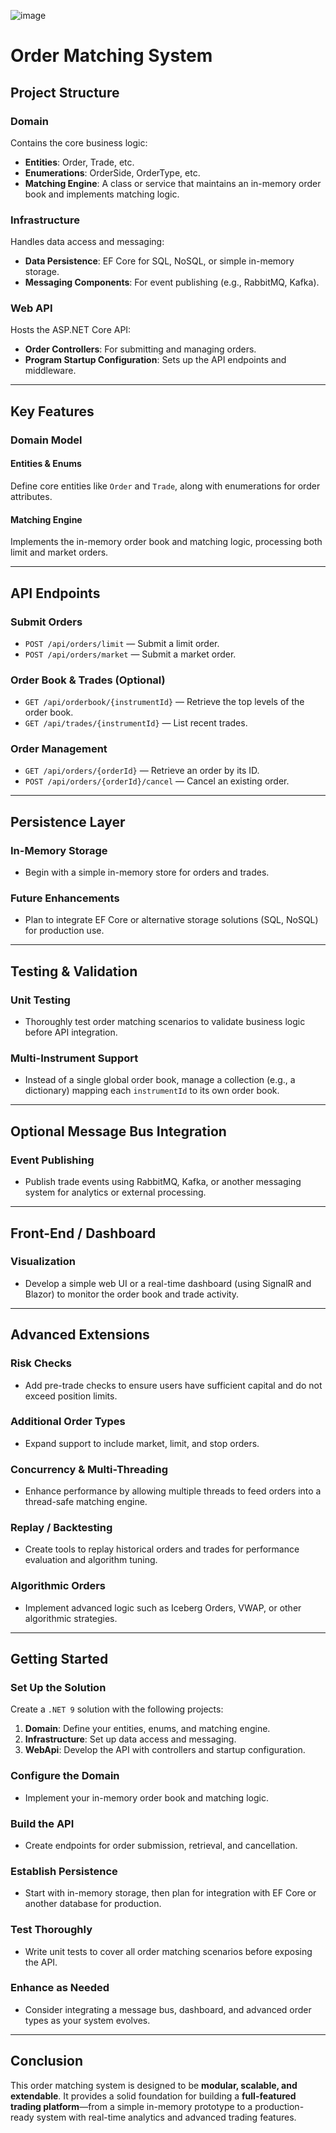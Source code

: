 
![image](https://github.com/user-attachments/assets/4f479358-6ad0-458e-8ad5-94254e71f782)

# Order Matching System

## Project Structure

### Domain  
Contains the core business logic:

- **Entities**: Order, Trade, etc.
- **Enumerations**: OrderSide, OrderType, etc.
- **Matching Engine**: A class or service that maintains an in-memory order book and implements matching logic.

### Infrastructure  
Handles data access and messaging:

- **Data Persistence**: EF Core for SQL, NoSQL, or simple in-memory storage.
- **Messaging Components**: For event publishing (e.g., RabbitMQ, Kafka).

### Web API  
Hosts the ASP.NET Core API:

- **Order Controllers**: For submitting and managing orders.
- **Program Startup Configuration**: Sets up the API endpoints and middleware.

---

## Key Features

### Domain Model  

#### Entities & Enums  
Define core entities like `Order` and `Trade`, along with enumerations for order attributes.

#### Matching Engine  
Implements the in-memory order book and matching logic, processing both limit and market orders.

---

## API Endpoints  

### Submit Orders  
- `POST /api/orders/limit` — Submit a limit order.  
- `POST /api/orders/market` — Submit a market order.  

### Order Book & Trades (Optional)  
- `GET /api/orderbook/{instrumentId}` — Retrieve the top levels of the order book.  
- `GET /api/trades/{instrumentId}` — List recent trades.  

### Order Management  
- `GET /api/orders/{orderId}` — Retrieve an order by its ID.  
- `POST /api/orders/{orderId}/cancel` — Cancel an existing order.  

---

## Persistence Layer  

### In-Memory Storage  
- Begin with a simple in-memory store for orders and trades.

### Future Enhancements  
- Plan to integrate EF Core or alternative storage solutions (SQL, NoSQL) for production use.

---

## Testing & Validation  

### Unit Testing  
- Thoroughly test order matching scenarios to validate business logic before API integration.

### Multi-Instrument Support  
- Instead of a single global order book, manage a collection (e.g., a dictionary) mapping each `instrumentId` to its own order book.

---

## Optional Message Bus Integration  

### Event Publishing  
- Publish trade events using RabbitMQ, Kafka, or another messaging system for analytics or external processing.

---

## Front-End / Dashboard  

### Visualization  
- Develop a simple web UI or a real-time dashboard (using SignalR and Blazor) to monitor the order book and trade activity.

---

## Advanced Extensions  

### Risk Checks  
- Add pre-trade checks to ensure users have sufficient capital and do not exceed position limits.

### Additional Order Types  
- Expand support to include market, limit, and stop orders.

### Concurrency & Multi-Threading  
- Enhance performance by allowing multiple threads to feed orders into a thread-safe matching engine.

### Replay / Backtesting  
- Create tools to replay historical orders and trades for performance evaluation and algorithm tuning.

### Algorithmic Orders  
- Implement advanced logic such as Iceberg Orders, VWAP, or other algorithmic strategies.

---

## Getting Started  

### Set Up the Solution  
Create a `.NET 9` solution with the following projects:

1. **Domain**: Define your entities, enums, and matching engine.  
2. **Infrastructure**: Set up data access and messaging.  
3. **WebApi**: Develop the API with controllers and startup configuration.  

### Configure the Domain  
- Implement your in-memory order book and matching logic.

### Build the API  
- Create endpoints for order submission, retrieval, and cancellation.

### Establish Persistence  
- Start with in-memory storage, then plan for integration with EF Core or another database for production.

### Test Thoroughly  
- Write unit tests to cover all order matching scenarios before exposing the API.

### Enhance as Needed  
- Consider integrating a message bus, dashboard, and advanced order types as your system evolves.

---

## Conclusion  

This order matching system is designed to be **modular, scalable, and extendable**. It provides a solid foundation for building a **full-featured trading platform**—from a simple in-memory prototype to a production-ready system with real-time analytics and advanced trading features.
